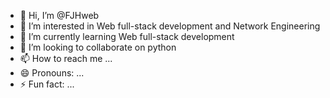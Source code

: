 - 👋 Hi, I’m @FJHweb
- 👀 I’m interested in Web full-stack development and Network Engineering
- 🌱 I’m currently learning Web full-stack development
- 💞️ I’m looking to collaborate on python
- 📫 How to reach me ...
- 😄 Pronouns: ...
- ⚡ Fun fact: ...

<!---
FJHweb/FJHweb is a ✨ special ✨ repository because its `README.md` (this file) appears on your GitHub profile.
You can click the Preview link to take a look at your changes.
--->

